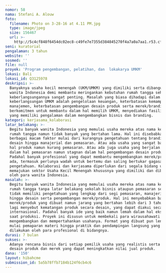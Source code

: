 ```yaml
---
nomor: 58
nama: Stefani A. Alouw
foto:
  filename: Photo on 3-28-16 at 4.11 PM.jpg
  type: image/jpeg
  size: 156467
  url: >-
    http://5c4cf848f6454dc02ec8-c49fe7e7355d384845270f4a7a0a7aa1.r53.cf2.rackcdn.com/fddad1f6-66c8-4159-96b6-f5fadfbd2458/Photo%20on%203-28-16%20at%204.11%20PM.jpg
seni: kuratorial
pengalaman: 3 tahun
website: ''
sosmed: ''
file: null
proyek: 'Program pengembangan, pelatihan, dan  lokakarya UMKM'
lokasi: Bali
lokasi_id: Q3125978
deskripsi: >-
  Banyaknya usaha kecil menengah (UKM/UMKM) yang dimiliki serta dibangun oleh
  wanita Indonesia demi membantu meringankan kebutuhan rumah tangga sehingga
  keberlangsungannya sangat penting. Masalah yang biasa dihadapi dalam
  keberlangsungan UMKM adalah pengelolaan keuangan, keterbatasan kemampuan
  manajemen, keterbatasan pengembangan desain produk serta merek/branding. Saya
  berkomitmen untuk membantu dalam hal memilih UMKM, menyediakan fasilitator
  yang memiliki pengalaman dalam mengembangkan bisnis dan branding.
kategori: kerjasama_kolaborasi
latar_belakang: >-
  Begitu banyak wanita Indonesia yang memulai usaha mereka atas nama keperluan
  rumah tangga namun tidak banyak yang bertahan lama. Hal ini disebabkan oleh
  berbagai macam faktor mulai dari kurangnya pengetahuan tentang branding dan
  desain hingga manajerial dan pemasaran. Atau ada usaha yang sangat baik dalam
  hal produk namun kurang pemasaran. Atau ada juga usaha yang berjalan baik
  dalam hal pemasaran namun stagnan dalam hal pengembangan desain produk.
  Padahal banyak profesional yang dapat membantu mengembangkan merek/produk yang
  ada, termasuk perlunya wadah untuk bertemu dan saling bertukar gagasan atau
  pengetahuan. Kolaborasi dan kerjasama diperlukan dari segala bidang untuk
  memajukan sektor Usaha Kecil Menengah khususnya yang dimiliki dan dibangun
  oleh para wanita Indonesia. 
masalah: >-
  Begitu banyak wanita Indonesia yang memulai usaha mereka atas nama keperluan
  rumah tangga tanpa latar belakang sekolah bisnis ataupun pemasaran sehingga
  tidak memiliki pengetahuan yang lengkap dari segi pemasaran, manajerial,
  hingga desain serta pengembangan merek/produk. Hal ini menyebabkan banyaknya
  merek/produk yang dibuat namun jarang yang bertahan lebih dari 3 tahun. Belum
  lagi menyebut kematangan produk secara desain, yang dapat diakui secara
  internasional. Padahal banyak ide yang baik namun lemah dalam hal eksekusi
  saat produksi. Proyek ini disusun untuk membekali para wirausahawati untuk
  mengembangkan dan mempertahankan usahanya. Format yang dibuat pun lengkap dari
  mulai pemaparan materi hingga praktik dan pendampingan langsung yang akan
  dilakukan oleh para profesional di bidangnya.
durasi: 7 bulan
sukses: >-
  Adanya rencana bisnis dari setiap pemilik usaha yang realistis serta inovasi
  desain produk dan merek yang dapat meningkatkan nilai jual produk.
dana: '150'
layout: hibahcme
submission_id: 5a5b78ffb7184b124f6cb4c6
---
```

